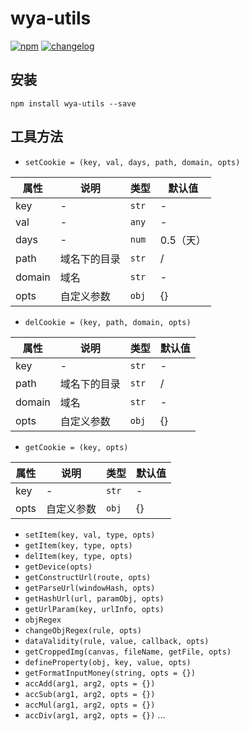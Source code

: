 # wya-utils
[![npm][npm-image]][npm-url] [![changelog][changelog-image]][changelog-url]

## 安装

```vim
npm install wya-utils --save
```

## 工具方法
- `setCookie = (key, val, days, path, domain, opts)`

属性 | 说明 | 类型 | 默认值
---|---|---|---
key | - | `str` | -
val | - | `any` | -
days | - | `num` | 0.5（天）
path | 域名下的目录 | `str` | /
domain | 域名 | `str` | -
opts | 自定义参数 | `obj` | {}

- `delCookie = (key, path, domain, opts)`

属性 | 说明 | 类型 | 默认值
---|---|---|---
key | - | `str` | -
path | 域名下的目录 | `str` | /
domain | 域名 | `str` | -
opts | 自定义参数 | `obj` | {}

- `getCookie = (key, opts)`

属性 | 说明 | 类型 | 默认值
---|---|---|---
key | - | `str` | -
opts | 自定义参数 | `obj` | {}

- `setItem(key, val, type, opts)`
- `getItem(key, type, opts)`
- `delItem(key, type, opts)`
- `getDevice(opts)`
- `getConstructUrl(route, opts)`
- `getParseUrl(windowHash, opts)`
- `getHashUrl(url, paramObj, opts)`
- `getUrlParam(key, urlInfo, opts)`
- `objRegex`
- `changeObjRegex(rule, opts)`
- `dataValidity(rule, value, callback, opts)`
- `getCroppedImg(canvas, fileName, getFile, opts)`
- `defineProperty(obj, key, value, opts)`
- `getFormatInputMoney(string, opts = {})`
- `accAdd(arg1, arg2, opts = {})`
- `accSub(arg1, arg2, opts = {})`
- `accMul(arg1, arg2, opts = {})`
- `accDiv(arg1, arg2, opts = {})`
...

<!--  以下内容无视  -->
[changelog-image]: https://img.shields.io/badge/changelog-md-blue.svg
[changelog-url]: CHANGELOG.md

[npm-image]: https://img.shields.io/npm/v/wya-utils.svg
[npm-url]: https://www.npmjs.com/package/wya-utils
